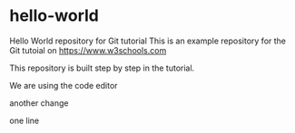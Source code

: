 # hello-world
Hello World repository for Git tutorial
This is an example repository for the Git tutoial on https://www.w3schools.com

This repository is built step by step in the tutorial.

We are using the code editor

another change

one line

